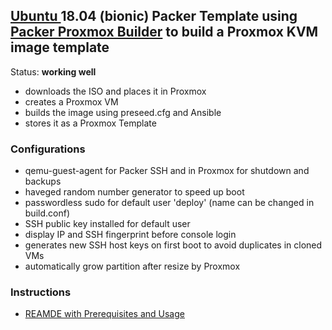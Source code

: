 ## [Ubuntu ](http://releases.ubuntu.com/18.04/) 18.04 (bionic) Packer Template using [Packer Proxmox Builder](https://www.packer.io/docs/builders/proxmox.html) to build a Proxmox KVM image template

Status: **working well** 

- downloads the ISO and places it in Proxmox
- creates a Proxmox VM
- builds the image using preseed.cfg and Ansible
- stores it as a Proxmox Template

### Configurations
- qemu-guest-agent for Packer SSH and in Proxmox for shutdown and backups
- haveged random number generator to speed up boot
- passwordless sudo for default user 'deploy' (name can be changed in build.conf)
- SSH public key installed for default user
- display IP and SSH fingerprint before console login
- generates new SSH host keys on first boot to avoid duplicates in cloned VMs
- automatically grow partition after resize by Proxmox

### Instructions

- [REAMDE with Prerequisites and Usage](https://github.com/chriswayg/packer-proxmox-templates/blob/master/README.md)
